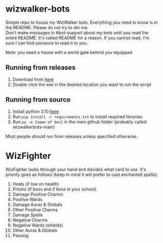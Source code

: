 # wizwalker-bots
Simple repo to house my WizWalker bots. Everything you need to know is in the README. Please do not try to dm me. <br />
Don't make messages in #bot-support about my bots until you read the entire README. It's called README for a reason. If you cannot read, I'm sure I can find someone to read it to you.

Note: you need a house with a world gate behind you equipped

## Running from releases
1. Download from [here](https://github.com/MajorPain1/wizwalkerbots/releases) <br />
2. Double click the exe in the desired location you want to run the script <br />

## Running from source
1. Install python 3.10 [here](https://www.python.org/downloads/release/python-3100rc1/) <br />
2. Run `pip install -r requirements.txt` to install required libraries <br />
3. Run `py -m {name of bot}` in the main github folder (probably called wizwalkerbots-main) <br />

Most people should run from releases unless specified otherwise.

# WizFighter
WizFighter looks through your hand and decides what card to use. It's priority goes as follows (keep in mind it will prefer to cast enchanted spells): <br />
1. Heals (if low on health)
2. Prisms (if boss and if boss is your school)
3. Damage Positive Charms
4. Positive Wards
5. Damage Auras & Globals
6. Other Positive Charms
7. Damage Spells
8. Negative Charms
9. Negative Wards (shields)
10. Other Auras & Globals
11. Passing <br />
